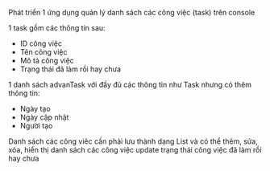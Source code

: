 Phát triển 1 ứng dụng quản lý danh sách các công việc (task) trên console

1 task gồm các thông tin sau:
- ID công việc
- Tên công việc
- Mô tả công việc
- Trạng thái đã làm rồi hay chưa

1 danh sách advanTask với đầy đủ các thông tin như Task nhưng có thêm thông tin:
- Ngày tạo
- Ngày cập nhật
- Người tạo

Danh sách các công viêc cần phải lưu thành dạng List 
và có thể thêm, sửa, xóa, hiển thị danh sách các công việc
update trạng thái công việc đã làm rồi hay chưa